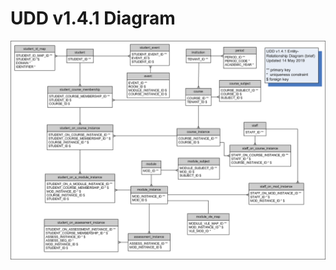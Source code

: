 # UDD v1.4.1 Diagram

![UDD entity relation diagram](media/UDDdiagram.png "UDD entity relation diagram")

